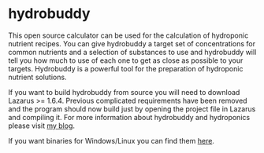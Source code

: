 # hydrobuddy
This open source calculator can be used for the calculation of hydroponic nutrient recipes. You can give hydrobuddy a target set of concentrations for common nutrients and a selection of substances to use and hydrobuddy will tell you how much to use of each one to get as close as possible to your targets. Hydrobuddy is a powerful tool for the preparation of hydroponic nutrient solutions.

If you want to build hydrobuddy from source you will need to download Lazarus >= 1.6.4. Previous complicated requirements have been removed and the program should now build just by opening the project file in Lazarus and compiling it. For more information about hydrobuddy and hydroponics please visit [my blog](http://scienceinhydroponics.com).

If you want binaries for Windows/Linux you can find them [here](https://scienceinhydroponics.com/2016/03/the-first-free-hydroponic-nutrient-calculator-program-o.html).
